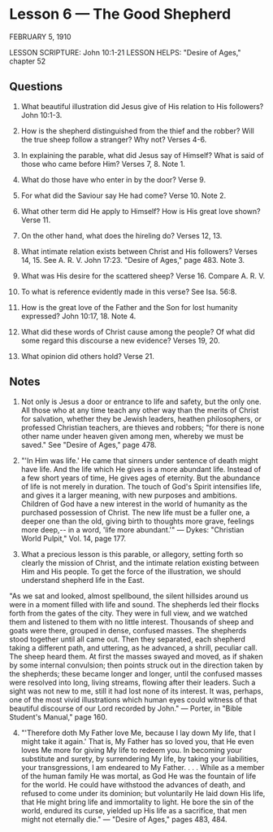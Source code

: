 # Lesson 6 — The Good Shepherd

FEBRUARY 5, 1910

LESSON SCRIPTURE: John 10:1-21
LESSON HELPS: "Desire of Ages," chapter 52

## Questions

1. What beautiful illustration did Jesus give of His relation to His followers? John 10:1-3.

2. How is the shepherd distinguished from the thief and the robber? Will the true sheep follow a stranger? Why not? Verses 4-6.

3. In explaining the parable, what did Jesus say of Himself? What is said of those who came before Him? Verses 7, 8. Note 1.

4. What do those have who enter in by the door? Verse 9.

5. For what did the Saviour say He had come? Verse 10. Note 2.

6. What other term did He apply to Himself? How is His great love shown? Verse 11.

7. On the other hand, what does the hireling do? Verses 12, 13.

8. What intimate relation exists between Christ and His followers? Verses 14, 15. See A. R. V. John 17:23. "Desire of Ages," page 483. Note 3.

9. What was His desire for the scattered sheep? Verse 16. Compare A. R. V.

10. To what is reference evidently made in this verse? See Isa. 56:8.

11. How is the great love of the Father and the Son for lost humanity expressed? John 10:17, 18. Note 4.

12. What did these words of Christ cause among the people? Of what did some regard this discourse a new evidence? Verses 19, 20.

13. What opinion did others hold? Verse 21.

## Notes

1. Not only is Jesus a door or entrance to life and safety, but the only one. All those who at any time teach any other way than the merits of Christ for salvation, whether they be Jewish leaders, heathen philosophers, or professed Christian teachers, are thieves and robbers; "for there is none other name under heaven given among men, whereby we must be saved." See "Desire of Ages," page 478.

2. "'In Him was life.' He came that sinners under sentence of death might have life. And the life which He gives is a more abundant life. Instead of a few short years of time, He gives ages of eternity. But the abundance of life is not merely in duration. The touch of God's Spirit intensifies life, and gives it a larger meaning, with new purposes and ambitions. Children of God have a new interest in the world of humanity as the purchased possession of Christ. The new life must be a fuller one, a deeper one than the old, giving birth to thoughts more grave, feelings more deep,-- in a word, 'life more abundant.'" — Dykes: "Christian World Pulpit," Vol. 14, page 177.

3. What a precious lesson is this parable, or allegory, setting forth so clearly the mission of Christ, and the intimate relation existing between Him and His people. To get the force of the illustration, we should understand shepherd life in the East.

"As we sat and looked, almost spellbound, the silent hillsides around us were in a moment filled with life and sound. The shepherds led their flocks forth from the gates of the city. They were in full view, and we watched them and listened to them with no little interest. Thousands of sheep and goats were there, grouped in dense, confused masses. The shepherds stood together until all came out. Then they separated, each shepherd taking a different path, and uttering, as he advanced, a shrill, peculiar call. The sheep heard them. At first the masses swayed and moved, as if shaken by some internal convulsion; then points struck out in the direction taken by the shepherds; these became longer and longer, until the confused masses were resolved into long, living streams, flowing after their leaders. Such a sight was not new to me, still it had lost none of its interest. It was, perhaps, one of the most vivid illustrations which human eyes could witness of that beautiful discourse of our Lord recorded by John." — Porter, in "Bible Student's Manual," page 160.

4. "'Therefore doth My Father love Me, because I lay down My life, that I might take it again.' That is, My Father has so loved you, that He even loves Me more for giving My life to redeem you. In becoming your substitute and surety, by surrendering My life, by taking your liabilities, your transgressions, I am endeared to My Father. . . . While as a member of the human family He was mortal, as God He was the fountain of life for the world. He could have withstood the advances of death, and refused to come under its dominion; but voluntarily He laid down His life, that He might bring life and immortality to light. He bore the sin of the world, endured its curse, yielded up His life as a sacrifice, that men might not eternally die." — "Desire of Ages," pages 483, 484.